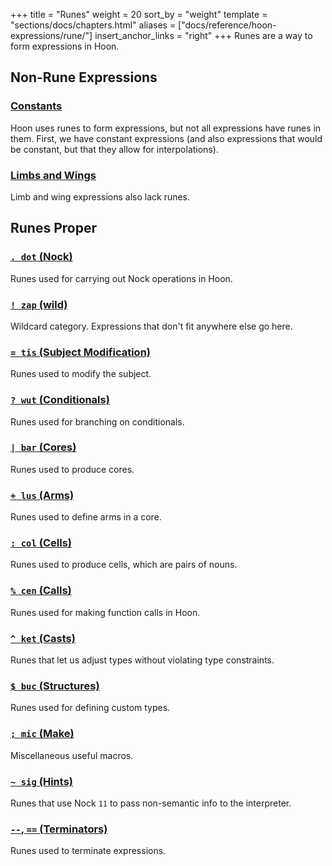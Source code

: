 +++
title = "Runes"
weight = 20
sort_by = "weight"
template = "sections/docs/chapters.html"
aliases = ["docs/reference/hoon-expressions/rune/"]
insert_anchor_links = "right"
+++
Runes are a way to form expressions in Hoon.

## Non-Rune Expressions

### [Constants](@/docs/hoon/reference/rune/constants.md)

Hoon uses runes to form expressions, but not all expressions have runes in them.  First, we have constant expressions (and also expressions that would be constant, but that they allow for interpolations).

### [Limbs and Wings](@/docs/hoon/reference/limbs/_index.md)

Limb and wing expressions also lack runes.

## Runes Proper

### [`. dot` (Nock)](@/docs/hoon/reference/rune/dot.md)

Runes used for carrying out Nock operations in Hoon.

### [`! zap` (wild)](@/docs/hoon/reference/rune/zap.md)

Wildcard category. Expressions that don't fit anywhere else go here.

### [`= tis` (Subject Modification)](@/docs/hoon/reference/rune/tis.md)

Runes used to modify the subject.

### [`? wut` (Conditionals)](@/docs/hoon/reference/rune/wut.md)

Runes used for branching on conditionals.

### [`| bar` (Cores)](@/docs/hoon/reference/rune/bar.md)

Runes used to produce cores.

### [`+ lus` (Arms)](@/docs/hoon/reference/rune/lus.md)

Runes used to define arms in a core.

### [`: col` (Cells)](@/docs/hoon/reference/rune/col.md)

Runes used to produce cells, which are pairs of nouns.

### [`% cen` (Calls)](@/docs/hoon/reference/rune/cen.md)

Runes used for making function calls in Hoon.

### [`^ ket` (Casts)](@/docs/hoon/reference/rune/ket.md)

Runes that let us adjust types without violating type constraints.

### [`$ buc` (Structures)](@/docs/hoon/reference/rune/buc.md)

Runes used for defining custom types.

### [`; mic` (Make)](@/docs/hoon/reference/rune/mic.md)

Miscellaneous useful macros.

### [`~ sig` (Hints)](@/docs/hoon/reference/rune/sig.md)

Runes that use Nock `11` to pass non-semantic info to the interpreter.

### [`--`, `==` (Terminators)](@/docs/hoon/reference/rune/terminators.md)

Runes used to terminate expressions.

